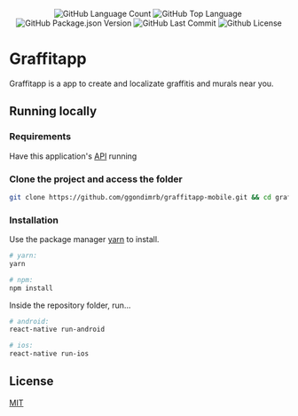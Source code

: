<p align="center"> <img alt="GitHub Language Count" src="https://img.shields.io/github/languages/count/ggondimrb/graffitapp-mobile" /> <img alt="GitHub Top Language" src="https://img.shields.io/github/languages/top/ggondimrb/graffitapp-mobile" /> <img alt="" src="https://img.shields.io/github/repo-size/ggondimrb/graffitapp-mobile" /> <img alt="GitHub Package.json Version" src="https://img.shields.io/github/package-json/v/ggondimrb/graffitapp-mobile" /> <img alt="GitHub Last Commit" src="https://img.shields.io/github/last-commit/ggondimrb/graffitapp-mobile" /> <img alt="Github License" src="https://img.shields.io/github/license/ggondimrb/graffitapp-mobile" /></p>

# Graffitapp

Graffitapp is a app to create and localizate graffitis and murals near you.

## Running locally

### Requirements

Have this application's [API](https://github.com/ggondimrb/graffitapp-backend) running

### Clone the project and access the folder

```bash
git clone https://github.com/ggondimrb/graffitapp-mobile.git && cd graffitapp-mobile
```

### Installation

Use the package manager [yarn](https://classic.yarnpkg.com/en/docs/) to install.

```bash
# yarn:
yarn

# npm:
npm install
```

Inside the repository folder, run...

```bash
# android:
react-native run-android

# ios:
react-native run-ios
```

## License
[MIT](https://choosealicense.com/licenses/mit/)
